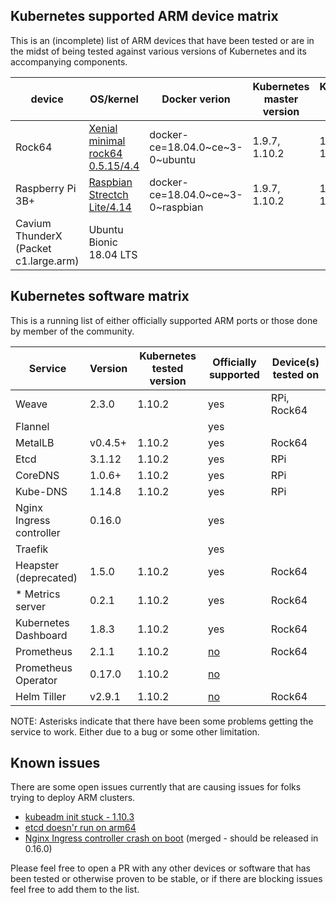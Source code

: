 ## Kubernetes supported ARM device matrix

This is an (incomplete) list of ARM devices that have been tested or are in the midst of being tested against various versions of Kubernetes and its accompanying components.

| device | OS/kernel | Docker verion | Kubernetes master version | Kubernetes worker version |
|-|-|-|-|-|
| Rock64 | [Xenial minimal rock64 0.5.15/4.4](https://github.com/ayufan-rock64/linux-build/releases/tag/0.5.15)  | docker-ce=18.04.0~ce~3-0~ubuntu | 1.9.7, 1.10.2 | 1.9.7, 1.10.2 |
| Raspberry Pi 3B+ | [Raspbian Strectch Lite/4.14](https://www.raspberrypi.org/downloads/raspbian/) | docker-ce=18.04.0~ce~3-0~raspbian | 1.9.7, 1.10.2 | 1.9.7, 1.10.2 |
| Cavium ThunderX (Packet c1.large.arm) | Ubuntu Bionic 18.04 LTS | | | |

## Kubernetes software matrix

This is a running list of either officially supported ARM ports or those done by member of the community.

| Service | Version | Kubernetes tested version | Officially supported | Device(s) tested on |
|-|-|-|-|-|
| Weave | 2.3.0 | 1.10.2 | yes | RPi, Rock64 |
| Flannel| | | yes |
| MetalLB | v0.4.5+ | 1.10.2 | yes | Rock64 |
| Etcd | 3.1.12| 1.10.2 | yes | RPi |
| CoreDNS | 1.0.6+ | 1.10.2 | yes | RPi |
| Kube-DNS | 1.14.8 | 1.10.2 | yes | RPi |
| Nginx Ingress controller | 0.16.0 | | yes |
| Traefik | | | yes |
| Heapster (deprecated) | 1.5.0 | 1.10.2 | yes | Rock64 |
| * Metrics server | 0.2.1 | 1.10.2 | yes | Rock64 |
| Kubernetes Dashboard | 1.8.3 | 1.10.2 | yes | Rock64 |
| Prometheus | 2.1.1 | 1.10.2 | [no](https://github.com/carlosedp/prometheus-ARM) | Rock64 |
| Prometheus Operator | 0.17.0| 1.10.2 | [no](https://github.com/carlosedp/prometheus-operator-ARM) | |
| Helm Tiller | v2.9.1 | 1.10.2 | [no](https://github.com/jessestuart/tiller-multiarch) | Rock64 |

NOTE: Asterisks indicate that there have been some problems getting the service to work.  Either due to a bug or some other limitation.

## Known issues

There are some open issues currently that are causing issues for folks trying to deploy ARM clusters.

* [kubeadm init stuck - 1.10.3](https://github.com/kubernetes/kubernetes/issues/61277#issuecomment-390484103)
* [etcd doesn'r run on arm64](https://github.com/coreos/etcd/issues/5054)
* [Nginx Ingress controller crash on boot](https://github.com/kubernetes/ingress-nginx/issues/2547) (merged - should be released in 0.16.0)

Please feel free to open a PR with any other devices or software that has been tested or otherwise proven to be stable, or if there are blocking issues feel free to add them to the list.
